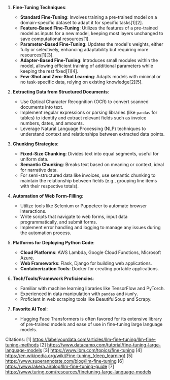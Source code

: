 1) **Fine-Tuning Techniques**: 
   - **Standard Fine-Tuning**: Involves training a pre-trained model on a domain-specific dataset to adapt it for specific tasks[1][2].
   - **Feature-Based Fine-Tuning**: Utilizes the features of a pre-trained model as inputs for a new model, keeping most layers unchanged to save computational resources[1].
   - **Parameter-Based Fine-Tuning**: Updates the model's weights, either fully or selectively, enhancing adaptability but requiring more resources[1][3].
   - **Adapter-Based Fine-Tuning**: Introduces small modules within the model, allowing efficient training of additional parameters while keeping the rest fixed[1][4].
   - **Few-Shot and Zero-Shot Learning**: Adapts models with minimal or no task-specific data, relying on existing knowledge[2][5].

2) **Extracting Data from Structured Documents**: 
   - Use Optical Character Recognition (OCR) to convert scanned documents into text.
   - Implement regular expressions or parsing libraries (like `pandas` for tables) to identify and extract relevant fields such as invoice numbers, dates, and amounts.
   - Leverage Natural Language Processing (NLP) techniques to understand context and relationships between extracted data points.

3) **Chunking Strategies**:
   - **Fixed-Size Chunking**: Divides text into equal segments, useful for uniform data.
   - **Semantic Chunking**: Breaks text based on meaning or context, ideal for narrative data.
   - For semi-structured data like invoices, use semantic chunking to maintain the relationship between fields (e.g., grouping line items with their respective totals).

4) **Automation of Web Form-Filling**:
   - Utilize tools like Selenium or Puppeteer to automate browser interactions.
   - Write scripts that navigate to web forms, input data programmatically, and submit forms.
   - Implement error handling and logging to manage any issues during the automation process.

5) **Platforms for Deploying Python Code**:
   - **Cloud Platforms**: AWS Lambda, Google Cloud Functions, Microsoft Azure.
   - **Web Frameworks**: Flask, Django for building web applications.
   - **Containerization Tools**: Docker for creating portable applications.

6) **Tech/Tools/Framework Proficiencies**:
   - Familiar with machine learning libraries like TensorFlow and PyTorch.
   - Experienced in data manipulation with `pandas` and `NumPy`.
   - Proficient in web scraping tools like BeautifulSoup and Scrapy.

7) **Favorite AI Tool**:
   - Hugging Face Transformers is often favored for its extensive library of pre-trained models and ease of use in fine-tuning large language models.

Citations:
[1] https://labelyourdata.com/articles/llm-fine-tuning/llm-fine-tuning-methods
[2] https://www.datacamp.com/tutorial/fine-tuning-large-language-models
[3] https://www.ibm.com/topics/fine-tuning
[4] https://en.wikipedia.org/wiki/Fine-tuning_(deep_learning)
[5] https://www.superannotate.com/blog/llm-fine-tuning
[6] https://www.lakera.ai/blog/llm-fine-tuning-guide
[7] https://www.turing.com/resources/finetuning-large-language-models
